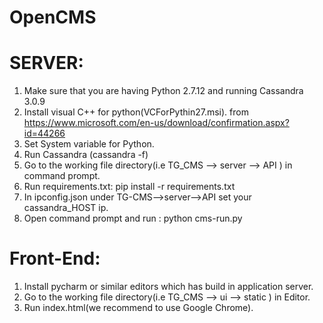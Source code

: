 # OpenCMS

# SERVER:
1) Make sure that you are having Python 2.7.12 and running Cassandra 3.0.9
2) Install visual C++ for python(VCForPythin27.msi). from https://www.microsoft.com/en-us/download/confirmation.aspx?id=44266 
3) Set System variable for Python.
4) Run Cassandra (cassandra -f)
5) Go to the working file directory(i.e TG_CMS --> server --> API ) in command prompt. 
6) Run requirements.txt: pip install -r requirements.txt 
7) In ipconfig.json under TG-CMS-->server-->API set your cassandra_HOST ip. 
8) Open command prompt and run : python cms-run.py 

# Front-End: 
1) Install pycharm or similar editors which has build in application server.
2) Go to the working file directory(i.e TG_CMS --> ui --> static ) in Editor. 
2) Run index.html(we recommend to use Google Chrome).